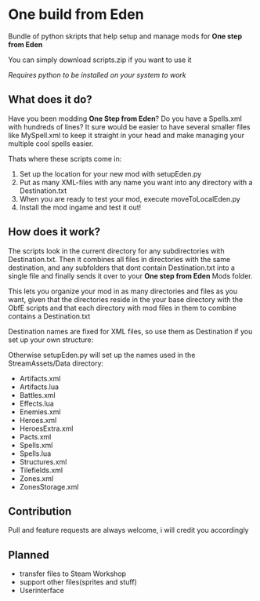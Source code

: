 # One build from Eden
Bundle of python skripts that help setup and manage mods for **One step from Eden**

You can simply download scripts.zip if you want to use it

_Requires python to be installed on your system to work_

## What does it do?
Have you been modding **One Step from Eden**? Do you have a Spells.xml with hundreds of lines?
It sure would be easier to have several smaller files like MySpell.xml to keep it straight in your head
and make managing your multiple cool spells easier.

Thats where these scripts come in:
1. Set up the location for your new mod with setupEden.py
2. Put as many XML-files with any name you want into any directory with a Destination.txt
3. When you are ready to test your mod, execute moveToLocalEden.py
4. Install the mod ingame and test it out!

## How does it work?
The scripts look in the current directory for any subdirectories with Destination.txt.
Then it combines all files in directories with the same destination, and any subfolders 
that dont contain Destination.txt into a single file and finally sends
 it over to your **One step from Eden** Mods folder.

This lets you organize your mod in as many directories and files as you want, given that the 
directories reside in the your base directory with the ObfE scripts and that each directory with mod files in them 
to combine contains a Destination.txt

Destination names are fixed for XML files, so use them as Destination if you set up your own structure:

Otherwise setupEden.py will set up the names used in the StreamAssets/Data directory:

 - Artifacts.xml
- Artifacts.lua
 - Battles.xml
- Effects.lua
- Enemies.xml
- Heroes.xml
- HeroesExtra.xml
- Pacts.xml
- Spells.xml
- Spells.lua
- Structures.xml
- Tilefields.xml
- Zones.xml
- ZonesStorage.xml
## Contribution
Pull and feature requests are always welcome, i will credit you accordingly

## Planned
- transfer files to Steam Workshop
- support other files(sprites and stuff)
- Userinterface
  